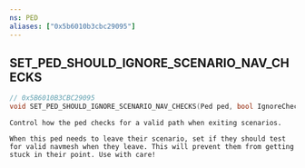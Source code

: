```yaml
---
ns: PED
aliases: ["0x5b6010b3cbc29095"]
---
```

## SET_PED_SHOULD_IGNORE_SCENARIO_NAV_CHECKS

```c
// 0x5B6010B3CBC29095
void SET_PED_SHOULD_IGNORE_SCENARIO_NAV_CHECKS(Ped ped, bool IgnoreChecks);
```

```
Control how the ped checks for a valid path when exiting scenarios.

When this ped needs to leave their scenario, set if they should test for valid navmesh when they leave. This will prevent them from getting stuck in their point. Use with care!
```
